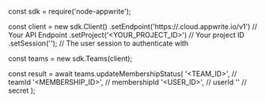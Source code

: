 const sdk = require('node-appwrite');

const client = new sdk.Client()
    .setEndpoint('https://<REGION>.cloud.appwrite.io/v1') // Your API Endpoint
    .setProject('<YOUR_PROJECT_ID>') // Your project ID
    .setSession(''); // The user session to authenticate with

const teams = new sdk.Teams(client);

const result = await teams.updateMembershipStatus(
    '<TEAM_ID>', // teamId
    '<MEMBERSHIP_ID>', // membershipId
    '<USER_ID>', // userId
    '<SECRET>' // secret
);
